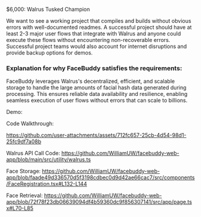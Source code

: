 $6,000: Walrus Tusked Champion

We want to see a working project that compiles and builds without obvious errors with well-documented readmes. A successful project should have at least 2-3 major user flows that integrate with Walrus and anyone could execute these flows without encountering non-recoverable errors. Successful project teams would also account for internet disruptions and provide backup options for demos.

### Explanation for why FaceBuddy satisfies the requirements:
FaceBuddy leverages Walrus's decentralized, efficient, and scalable storage to handle the large amounts of facial hash data generated during processing. This ensures reliable data availability and resilience, enabling seamless execution of user flows without errors that can scale to billions.

Demo:

Code Walkthrough:


https://github.com/user-attachments/assets/712fc657-25cb-4d54-98d1-25fc9df7a08b



Walrus API Call Code:
https://github.com/WilliamUW/facebuddy-web-app/blob/main/src/utility/walrus.ts

Face Storage:
https://github.com/WilliamUW/facebuddy-web-app/blob/faade49d336570d5f3198cdbec0d9d42ae66cac7/src/components/FaceRegistration.tsx#L132-L144

Face Retrieval:
https://github.com/WilliamUW/facebuddy-web-app/blob/72f78f23db06639094df4b59360dc9f856307141/src/app/page.tsx#L70-L85
